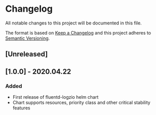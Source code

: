 # Changelog

<!-- markdownlint-disable MD013 MD024 -->

All notable changes to this project will be documented in this file.

The format is based on [Keep a Changelog](http://keepachangelog.com/en/1.0.0/)
and this project adheres to [Semantic Versioning](http://semver.org/spec/v2.0.0.html).

## [Unreleased]

## [1.0.0] - 2020.04.22

### Added

- First release of fluentd-logzio helm chart
- Chart supports resources, priority class and other critical stability features

